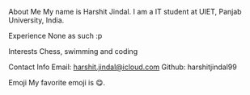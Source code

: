 About Me
My name is Harshit Jindal. I am a IT student at UIET, Panjab University, India.

Experience
None as such :p

Interests
Chess, swimming and coding

Contact Info
Email: harshit.jindal@icloud.com
Github: harshitjindal99

Emoji
My favorite emoji is 😋.
